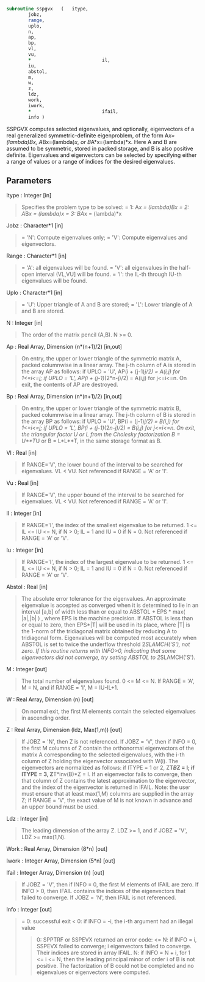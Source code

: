 ```fortran
subroutine sspgvx	(	itype,
		jobz,
		range,
		uplo,
		n,
		ap,
		bp,
		vl,
		vu,
		*                          il,
		iu,
		abstol,
		m,
		w,
		z,
		ldz,
		work,
		iwork,
		*                          ifail,
		info )
```

 SSPGVX computes selected eigenvalues, and optionally, eigenvectors
 of a real generalized symmetric-definite eigenproblem, of the form
 A*x=(lambda)*B*x,  A*Bx=(lambda)*x,  or B*A*x=(lambda)*x.  Here A
 and B are assumed to be symmetric, stored in packed storage, and B
 is also positive definite.  Eigenvalues and eigenvectors can be
 selected by specifying either a range of values or a range of indices
 for the desired eigenvalues.

## Parameters
Itype : Integer [in]
> Specifies the problem type to be solved:
> = 1:  A*x = (lambda)*B*x
> = 2:  A*B*x = (lambda)*x
> = 3:  B*A*x = (lambda)*x

Jobz : Character*1 [in]
> = 'N':  Compute eigenvalues only;
> = 'V':  Compute eigenvalues and eigenvectors.

Range : Character*1 [in]
> = 'A': all eigenvalues will be found.
> = 'V': all eigenvalues in the half-open interval (VL,VU]
> will be found.
> = 'I': the IL-th through IU-th eigenvalues will be found.

Uplo : Character*1 [in]
> = 'U':  Upper triangle of A and B are stored;
> = 'L':  Lower triangle of A and B are stored.

N : Integer [in]
> The order of the matrix pencil (A,B).  N >= 0.

Ap : Real Array, Dimension (n*(n+1)/2) [in,out]
> On entry, the upper or lower triangle of the symmetric matrix
> A, packed columnwise in a linear array.  The j-th column of A
> is stored in the array AP as follows:
> if UPLO = 'U', AP(i + (j-1)*j/2) = A(i,j) for 1<=i<=j;
> if UPLO = 'L', AP(i + (j-1)*(2*n-j)/2) = A(i,j) for j<=i<=n.
> On exit, the contents of AP are destroyed.

Bp : Real Array, Dimension (n*(n+1)/2) [in,out]
> On entry, the upper or lower triangle of the symmetric matrix
> B, packed columnwise in a linear array.  The j-th column of B
> is stored in the array BP as follows:
> if UPLO = 'U', BP(i + (j-1)*j/2) = B(i,j) for 1<=i<=j;
> if UPLO = 'L', BP(i + (j-1)*(2*n-j)/2) = B(i,j) for j<=i<=n.
> On exit, the triangular factor U or L from the Cholesky
> factorization B = U**T*U or B = L*L**T, in the same storage
> format as B.

Vl : Real [in]
> If RANGE='V', the lower bound of the interval to
> be searched for eigenvalues. VL < VU.
> Not referenced if RANGE = 'A' or 'I'.

Vu : Real [in]
> If RANGE='V', the upper bound of the interval to
> be searched for eigenvalues. VL < VU.
> Not referenced if RANGE = 'A' or 'I'.

Il : Integer [in]
> If RANGE='I', the index of the
> smallest eigenvalue to be returned.
> 1 <= IL <= IU <= N, if N > 0; IL = 1 and IU = 0 if N = 0.
> Not referenced if RANGE = 'A' or 'V'.

Iu : Integer [in]
> If RANGE='I', the index of the
> largest eigenvalue to be returned.
> 1 <= IL <= IU <= N, if N > 0; IL = 1 and IU = 0 if N = 0.
> Not referenced if RANGE = 'A' or 'V'.

Abstol : Real [in]
> The absolute error tolerance for the eigenvalues.
> An approximate eigenvalue is accepted as converged
> when it is determined to lie in an interval [a,b]
> of width less than or equal to
> ABSTOL + EPS *   max( |a|,|b| ) ,
> where EPS is the machine precision.  If ABSTOL is less than
> or equal to zero, then  EPS*|T|  will be used in its place,
> where |T| is the 1-norm of the tridiagonal matrix obtained
> by reducing A to tridiagonal form.
> Eigenvalues will be computed most accurately when ABSTOL is
> set to twice the underflow threshold 2*SLAMCH('S'), not zero.
> If this routine returns with INFO>0, indicating that some
> eigenvectors did not converge, try setting ABSTOL to
> 2*SLAMCH('S').

M : Integer [out]
> The total number of eigenvalues found.  0 <= M <= N.
> If RANGE = 'A', M = N, and if RANGE = 'I', M = IU-IL+1.

W : Real Array, Dimension (n) [out]
> On normal exit, the first M elements contain the selected
> eigenvalues in ascending order.

Z : Real Array, Dimension (ldz, Max(1,m)) [out]
> If JOBZ = 'N', then Z is not referenced.
> If JOBZ = 'V', then if INFO = 0, the first M columns of Z
> contain the orthonormal eigenvectors of the matrix A
> corresponding to the selected eigenvalues, with the i-th
> column of Z holding the eigenvector associated with W(i).
> The eigenvectors are normalized as follows:
> if ITYPE = 1 or 2, Z**T*B*Z = I;
> if ITYPE = 3, Z**T*inv(B)*Z = I.
> If an eigenvector fails to converge, then that column of Z
> contains the latest approximation to the eigenvector, and the
> index of the eigenvector is returned in IFAIL.
> Note: the user must ensure that at least max(1,M) columns are
> supplied in the array Z; if RANGE = 'V', the exact value of M
> is not known in advance and an upper bound must be used.

Ldz : Integer [in]
> The leading dimension of the array Z.  LDZ >= 1, and if
> JOBZ = 'V', LDZ >= max(1,N).

Work : Real Array, Dimension (8*n) [out]

Iwork : Integer Array, Dimension (5*n) [out]

Ifail : Integer Array, Dimension (n) [out]
> If JOBZ = 'V', then if INFO = 0, the first M elements of
> IFAIL are zero.  If INFO > 0, then IFAIL contains the
> indices of the eigenvectors that failed to converge.
> If JOBZ = 'N', then IFAIL is not referenced.

Info : Integer [out]
> = 0:  successful exit
> < 0:  if INFO = -i, the i-th argument had an illegal value
> > 0:  SPPTRF or SSPEVX returned an error code:
> <= N:  if INFO = i, SSPEVX failed to converge;
> i eigenvectors failed to converge.  Their indices
> are stored in array IFAIL.
> > N:   if INFO = N + i, for 1 <= i <= N, then the leading
> principal minor of order i of B is not positive.
> The factorization of B could not be completed and
> no eigenvalues or eigenvectors were computed.

